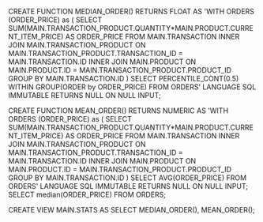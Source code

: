 CREATE FUNCTION MEDIAN_ORDER() RETURNS FLOAT
  AS 'WITH ORDERS (ORDER_PRICE) as (
    SELECT SUM(MAIN.TRANSACTION_PRODUCT.QUANTITY*MAIN.PRODUCT.CURRENT_ITEM_PRICE) AS ORDER_PRICE
        FROM MAIN.TRANSACTION
        INNER JOIN MAIN.TRANSACTION_PRODUCT
                ON MAIN.TRANSACTION_PRODUCT.TRANSACTION_ID = MAIN.TRANSACTION.ID 
        INNER JOIN MAIN.PRODUCT 
                ON MAIN.PRODUCT.ID = MAIN.TRANSACTION_PRODUCT.PRODUCT_ID 
    GROUP BY MAIN.TRANSACTION.ID
  )
  SELECT PERCENTILE_CONT(0.5) WITHIN GROUP(ORDER by ORDER_PRICE) FROM ORDERS'
  LANGUAGE SQL
  IMMUTABLE
  RETURNS NULL ON NULL INPUT;

CREATE FUNCTION MEAN_ORDER() RETURNS NUMERIC
  AS 'WITH ORDERS (ORDER_PRICE) as (
    SELECT SUM(MAIN.TRANSACTION_PRODUCT.QUANTITY*MAIN.PRODUCT.CURRENT_ITEM_PRICE) AS ORDER_PRICE
        FROM MAIN.TRANSACTION
        INNER JOIN MAIN.TRANSACTION_PRODUCT
                ON MAIN.TRANSACTION_PRODUCT.TRANSACTION_ID = MAIN.TRANSACTION.ID 
        INNER JOIN MAIN.PRODUCT 
                ON MAIN.PRODUCT.ID = MAIN.TRANSACTION_PRODUCT.PRODUCT_ID 
    GROUP BY MAIN.TRANSACTION.ID
  )
  SELECT AVG(ORDER_PRICE) FROM ORDERS'
  LANGUAGE SQL
  IMMUTABLE
  RETURNS NULL ON NULL INPUT;  
SELECT median(ORDER_PRICE) FROM ORDERS;

CREATE VIEW MAIN.STATS AS SELECT MEDIAN_ORDER(), MEAN_ORDER();